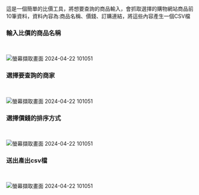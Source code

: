 這是一個簡單的比價工具，將想要查詢的商品輸入，會抓取選擇的購物網站商品前10筆資料，資料內容為:商品名稱、價錢、訂購連結，將這些內容產生一個CSV檔<br>
<h3>輸入比價的商品名稱</h3><br>

![螢幕擷取畫面 2024-04-22 101051](https://github.com/sam880629/python_parity_tool/assets/116621544/701a2345-cc23-4e18-b8ab-c35c86f1c793)

<h3>選擇要查詢的商家</h3><br>

![螢幕擷取畫面 2024-04-22 101051](https://github.com/sam880629/python_parity_tool/assets/116621544/ba28c738-e6c0-4dca-81ec-c8dc0b4b1e47)


<h3>選擇價錢的排序方式</h3><br>

![螢幕擷取畫面 2024-04-22 101051](https://github.com/sam880629/python_parity_tool/assets/116621544/b65e773d-dc2b-49ec-901d-492de10a7ebe)

<h3>送出產出csv檔</h3><br>

![螢幕擷取畫面 2024-04-22 101051](https://github.com/sam880629/python_parity_tool/assets/116621544/fac44267-4cfc-484b-8004-fde34eeddeb4)
